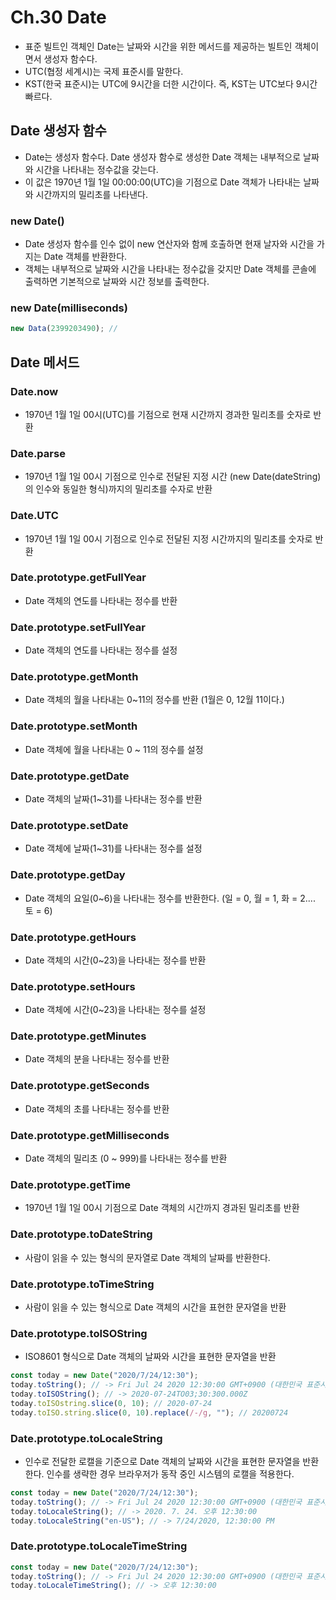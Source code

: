 # Ch.30 Date

- 표준 빌트인 객체인 Date는 날짜와 시간을 위한 메서드를 제공하는 빌트인 객체이면서 생성자 함수다.
- UTC(협정 세계시)는 국제 표준시를 말한다.
- KST(한국 표준시)는 UTC에 9시간을 더한 시간이다. 즉, KST는 UTC보다 9시간 빠르다.

## Date 생성자 함수

- Date는 생성자 함수다. Date 생성자 함수로 생성한 Date 객체는 내부적으로 날짜와 시간을 나타내는 정수값을 갖는다.
- 이 값은 1970년 1월 1일 00:00:00(UTC)을 기점으로 Date 객체가 나타내는 날짜와 시간까지의 밀리초를 나타낸다.

### new Date()

- Date 생성자 함수를 인수 없이 new 연산자와 함께 호출하면 현재 날자와 시간을 가지는 Date 객체를 반환한다.
- 객체는 내부적으로 날짜와 시간을 나타내는 정수값을 갖지만 Date 객체를 콘솔에 출력하면 기본적으로 날짜와 시간 정보를 출력한다.

### new Date(milliseconds)

```js
new Data(2399203490); //
```

## Date 메서드

### Date.now

- 1970년 1월 1일 00시(UTC)를 기점으로 현재 시간까지 경과한 밀리초를 숫자로 반환

### Date.parse

- 1970년 1월 1일 00시 기점으로 인수로 전달된 지정 시간 (new Date(dateString)의 인수와 동일한 형식)까지의 밀리초를 수자로 반환

### Date.UTC

- 1970년 1월 1일 00시 기점으로 인수로 전달된 지정 시간까지의 밀리초를 숫자로 반환

### Date.prototype.getFullYear

- Date 객체의 연도를 나타내는 정수를 반환

### Date.prototype.setFullYear

- Date 객체의 연도를 나타내는 정수를 설정

### Date.prototype.getMonth

- Date 객체의 월을 나타내는 0~11의 정수를 반환 (1월은 0, 12월 11이다.)

### Date.prototype.setMonth

- Date 객체에 월을 나타내는 0 ~ 11의 정수를 설정

### Date.prototype.getDate

- Date 객체의 날짜(1~31)를 나타내는 정수를 반환

### Date.prototype.setDate

- Date 객체에 날짜(1~31)를 나타내는 정수를 설정

### Date.prototype.getDay

- Date 객체의 요일(0~6)을 나타내는 정수를 반환한다.
  (일 = 0, 월 = 1, 화 = 2.... 토 = 6)

### Date.prototype.getHours

- Date 객체의 시간(0~23)을 나타내는 정수를 반환

### Date.prototype.setHours

- Date 객체에 시간(0~23)을 나타내는 정수를 설정

### Date.prototype.getMinutes

- Date 객체의 분을 나타내는 정수를 반환

### Date.prototype.getSeconds

- Date 객체의 초를 나타내는 정수를 반환

### Date.prototype.getMilliseconds

- Date 객체의 밀리초 (0 ~ 999)를 나타내는 정수를 반환

### Date.prototype.getTime

- 1970년 1월 1일 00시 기점으로 Date 객체의 시간까지 경과된 밀리초를 반환

### Date.prototype.toDateString

- 사람이 읽을 수 있는 형식의 문자열로 Date 객체의 날짜를 반환한다.

### Date.prototype.toTimeString

- 사람이 읽을 수 있는 형식으로 Date 객체의 시간을 표현한 문자열을 반환

### Date.prototype.toISOString

- ISO8601 형식으로 Date 객체의 날짜와 시간을 표현한 문자열을 반환

```js
const today = new Date("2020/7/24/12:30");
today.toString(); // -> Fri Jul 24 2020 12:30:00 GMT+0900 (대한민국 표준시)
today.toISOString(); // -> 2020-07-24TO03;30:300.000Z
today.toISOstring.slice(0, 10); // 2020-07-24
today.toISO.string.slice(0, 10).replace(/-/g, ""); // 20200724
```

### Date.prototype.toLocaleString

- 인수로 전달한 로캘을 기준으로 Date 객체의 날짜와 시간을 표현한 문자열을 반환한다. 인수를 생략한 경우 브라우저가 동작 중인 시스템의 로캘을 적용한다.

```js
const today = new Date("2020/7/24/12:30");
today.toString(); // -> Fri Jul 24 2020 12:30:00 GMT+0900 (대한민국 표준시)
today.toLocaleString(); // -> 2020. 7. 24. 오후 12:30:00
today.toLocaleString("en-US"); // -> 7/24/2020, 12:30:00 PM
```

### Date.prototype.toLocaleTimeString

```js
const today = new Date("2020/7/24/12:30");
today.toString(); // -> Fri Jul 24 2020 12:30:00 GMT+0900 (대한민국 표준시)
today.toLocaleTimeString(); // -> 오후 12:30:00
```
